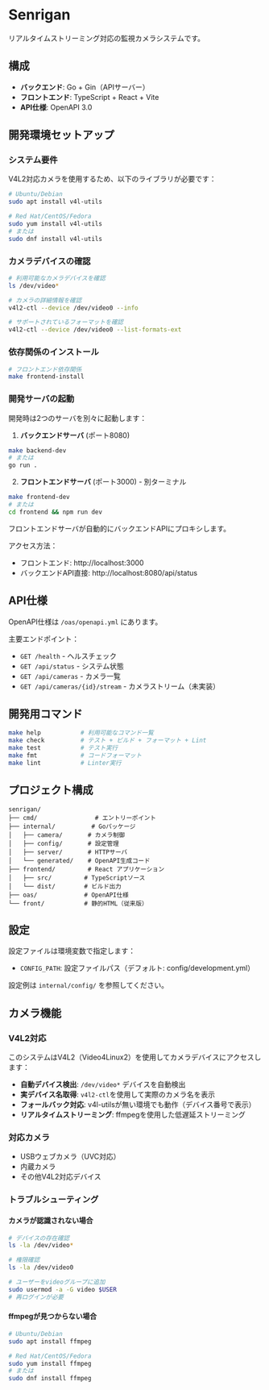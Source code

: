 # Senrigan

リアルタイムストリーミング対応の監視カメラシステムです。

## 構成

- **バックエンド**: Go + Gin（APIサーバー）
- **フロントエンド**: TypeScript + React + Vite
- **API仕様**: OpenAPI 3.0

## 開発環境セットアップ

### システム要件

V4L2対応カメラを使用するため、以下のライブラリが必要です：

```bash
# Ubuntu/Debian
sudo apt install v4l-utils

# Red Hat/CentOS/Fedora  
sudo yum install v4l-utils
# または
sudo dnf install v4l-utils
```

### カメラデバイスの確認

```bash
# 利用可能なカメラデバイスを確認
ls /dev/video*

# カメラの詳細情報を確認
v4l2-ctl --device /dev/video0 --info

# サポートされているフォーマットを確認
v4l2-ctl --device /dev/video0 --list-formats-ext
```

### 依存関係のインストール

```bash
# フロントエンド依存関係
make frontend-install
```

### 開発サーバの起動

開発時は2つのサーバを別々に起動します：

1. **バックエンドサーバ** (ポート8080)
```bash
make backend-dev
# または
go run .
```

2. **フロントエンドサーバ** (ポート3000) - 別ターミナル
```bash
make frontend-dev
# または
cd frontend && npm run dev
```

フロントエンドサーバが自動的にバックエンドAPIにプロキシします。

アクセス方法：
- フロントエンド: http://localhost:3000
- バックエンドAPI直接: http://localhost:8080/api/status

## API仕様

OpenAPI仕様は `/oas/openapi.yml` にあります。

主要エンドポイント：
- `GET /health` - ヘルスチェック
- `GET /api/status` - システム状態
- `GET /api/cameras` - カメラ一覧
- `GET /api/cameras/{id}/stream` - カメラストリーム（未実装）

## 開発用コマンド

```bash
make help           # 利用可能なコマンド一覧
make check          # テスト + ビルド + フォーマット + Lint
make test           # テスト実行
make fmt            # コードフォーマット
make lint           # Linter実行
```

## プロジェクト構成

```
senrigan/
├── cmd/                # エントリーポイント
├── internal/          # Goパッケージ
│   ├── camera/       # カメラ制御
│   ├── config/       # 設定管理
│   ├── server/       # HTTPサーバ
│   └── generated/    # OpenAPI生成コード
├── frontend/         # React アプリケーション
│   ├── src/         # TypeScriptソース
│   └── dist/        # ビルド出力
├── oas/             # OpenAPI仕様
└── front/           # 静的HTML（従来版）
```

## 設定

設定ファイルは環境変数で指定します：
- `CONFIG_PATH`: 設定ファイルパス（デフォルト: config/development.yml）

設定例は `internal/config/` を参照してください。

## カメラ機能

### V4L2対応

このシステムはV4L2（Video4Linux2）を使用してカメラデバイスにアクセスします：

- **自動デバイス検出**: `/dev/video*` デバイスを自動検出
- **実デバイス名取得**: `v4l2-ctl`を使用して実際のカメラ名を表示
- **フォールバック対応**: v4l-utilsが無い環境でも動作（デバイス番号で表示）
- **リアルタイムストリーミング**: ffmpegを使用した低遅延ストリーミング

### 対応カメラ

- USBウェブカメラ（UVC対応）
- 内蔵カメラ
- その他V4L2対応デバイス

### トラブルシューティング

#### カメラが認識されない場合

```bash
# デバイスの存在確認
ls -la /dev/video*

# 権限確認
ls -la /dev/video0

# ユーザーをvideoグループに追加
sudo usermod -a -G video $USER
# 再ログインが必要
```

#### ffmpegが見つからない場合

```bash
# Ubuntu/Debian
sudo apt install ffmpeg

# Red Hat/CentOS/Fedora
sudo yum install ffmpeg
# または
sudo dnf install ffmpeg
```
